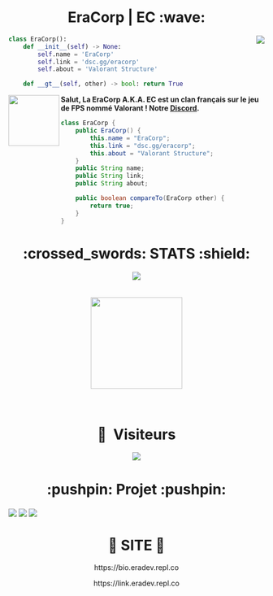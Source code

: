 <h1 align="center">EraCorp | EC :wave:</h1>

<img align="right" src="https://github-readme-stats.vercel.app/api/top-langs/?username=Era-Developer&theme=radical&show_icons=false">

```python
class EraCorp():
    def __init__(self) -> None:
        self.name = 'EraCorp'
        self.link = 'dsc.gg/eracorp'
        self.about = 'Valorant Structure'

    def __gt__(self, other) -> bool: return True
```

<img align="left" src="https://www.pikpng.com/pngl/b/146-1469146_java-logo-png-transparent-vector-java-logo-png.png" width="100">

**Salut, La EraCorp A.K.A. EC est un clan français sur le jeu de FPS nommé Valorant ! Notre [Discord](https://dsc.gg/eracorp).**

```java
class EraCorp {
    public EraCorp() {
        this.name = "EraCorp";
        this.link = "dsc.gg/eracorp";
        this.about = "Valorant Structure";
    }
    public String name;
    public String link;
    public String about;

    public boolean compareTo(EraCorp other) {
        return true;
    }
}
```

<h1 align="center">:crossed_swords: STATS :shield:</h1>
<div align="center">
    <img src="http://github-readme-streak-stats.herokuapp.com?user=Era-Developer&theme=radical&hide_border=true">
</div>
<br>
<br>
<div align="center">
    <img height="180em" src="https://github-readme-stats-eight-theta.vercel.app/api?username=Era-Developer&show_icons=true&theme=radical&include_all_commits=true&locale=fr"/>
</div>
<br>
<br>
<div align="center">
    <h1 align="center">👀 &nbsp;Visiteurs</h1>
    <img src="https://profile-counter.glitch.me/Era-Developer/count.svg" />
</div>

<h1 align="center">:pushpin: Projet :pushpin:</h1>
<img align="center" src="https://gh-card.dev/repos/Era-Developer/zz.svg?fullname">
<img align="center" src="https://gh-card.dev/repos/Era-Developer/Hyden.svg?fullname">
<img align="center" src="https://gh-card.dev/repos/Era-Developer/Sentinels.svg?fullname">

<h1 align="center">🎈 SITE 🎈</h1>
<div align="center">
    <p align="center">https://bio.eradev.repl.co</p>
    <p align="center">https://link.eradev.repl.co</p>
</div>

